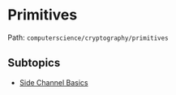 # Primitives

Path: `computerscience/cryptography/primitives`

## Subtopics
- [Side Channel Basics](./side_channel_basics/README.md)
